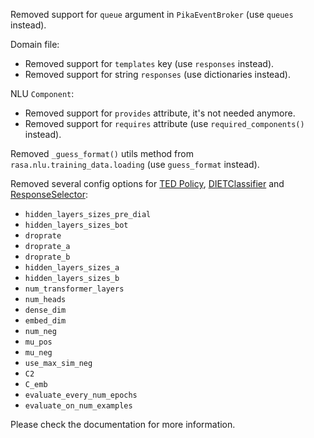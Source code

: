 Removed support for `queue` argument in `PikaEventBroker` (use `queues` instead).

Domain file:
- Removed support for `templates` key (use `responses` instead).
- Removed support for string `responses` (use dictionaries instead).

NLU `Component`:
- Removed support for `provides` attribute, it's not needed anymore.
- Removed support for `requires` attribute (use `required_components()` instead).

Removed `_guess_format()` utils method from `rasa.nlu.training_data.loading` (use `guess_format` instead).

Removed several config options for [TED Policy](./policies.mdx#ted-policy), [DIETClassifier](./components.mdx#dietclassifier) and [ResponseSelector](./components.mdx#responseselector):
- `hidden_layers_sizes_pre_dial`
- `hidden_layers_sizes_bot`
- `droprate`
- `droprate_a`
- `droprate_b`
- `hidden_layers_sizes_a`
- `hidden_layers_sizes_b`
- `num_transformer_layers`
- `num_heads`
- `dense_dim`
- `embed_dim`
- `num_neg`
- `mu_pos`
- `mu_neg`
- `use_max_sim_neg`
- `C2`
- `C_emb`
- `evaluate_every_num_epochs`
- `evaluate_on_num_examples`

Please check the documentation for more information.
